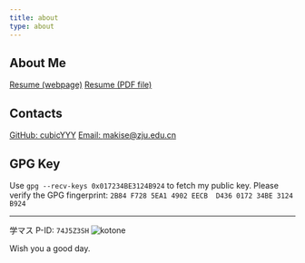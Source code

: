 ```yaml
---
title: about
type: about
---
```


## About Me

[Resume (webpage)](https://self.cubicy.icu/)
[Resume (PDF file)](https://self.cubicy.icu/Resume.pdf)

## Contacts

[GitHub: cubicYYY](https://github.com/cubicYYY/)
[Email: makise@zju.edu.cn](mailto:makise@zju.edu.cn)

## GPG Key

Use `gpg --recv-keys 0x017234BE3124B924` to fetch my public key.
Please verify the GPG fingerprint: `2B84 F728 5EA1 4902 EECB  D436 0172 34BE 3124 B924`

---

学マス P-ID: `74J5Z3SH`
![kotone](kotone.jpg)

Wish you a good day.
